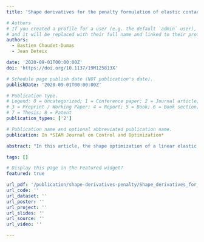 ```yaml
---
title: 'Shape derivatives for the penalty formulation of elastic contact problems with Tresca friction'

# Authors
# If you created a profile for a user (e.g. the default `admin` user), write the username (folder name) here
# and it will be replaced with their full name and linked to their profile.
authors:
  - Bastien Chaudet-Dumas
  - Jean Deteix

date: '2020-09-01T00:00:00Z'
doi: 'https://doi.org/10.1137/19M125813X'

# Schedule page publish date (NOT publication's date).
publishDate: '2020-09-01T00:00:00Z'

# Publication type.
# Legend: 0 = Uncategorized; 1 = Conference paper; 2 = Journal article;
# 3 = Preprint / Working Paper; 4 = Report; 5 = Book; 6 = Book section;
# 7 = Thesis; 8 = Patent
publication_types: ['2']

# Publication name and optional abbreviated publication name.
publication: In *SIAM Journal on Control and Optimization*

abstract: "In this article, the shape optimization of a linear elastic body subject to frictional (Tresca) contact is investigated. Due to the projection operators involved in the formulation of the contact problem, the solution is not shape differentiable in general. Moreover, shape optimization of the contact zone requires the computation of the gap between the bodies in contact, as well as its shape derivative. Working with directional derivatives, sufficient conditions for shape differentiability are derived. Then, some numerical results, obtained with a gradient descent algorithm based on those shape derivatives, are presented."

tags: []

# Display this page in the Featured widget?
featured: true

url_pdf: '/publication/shape-derivatives-penalty/Shape_derivatives_for_the_penalty_formulation_of_elastic_contact_problems_with_Tresca_friction.pdf'
url_code: ''
url_dataset: ''
url_poster: ''
url_project: ''
url_slides: ''
url_source: ''
url_video: ''

---
```

